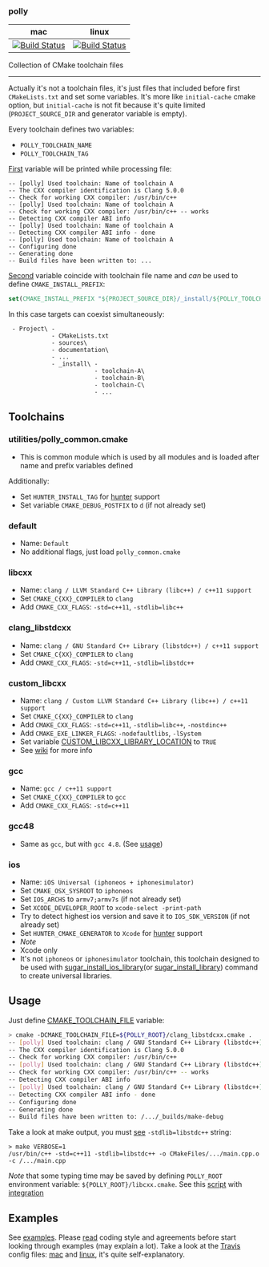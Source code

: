 ### polly

| mac                                        | linux                                            |
|--------------------------------------------|--------------------------------------------------|
| [![Build Status][link_master]][link_polly] | [![Build Status][link_travis_linux]][link_polly] |

[link_master]: https://travis-ci.org/ruslo/polly.png?branch=master
[link_travis_linux]: https://travis-ci.org/ruslo/polly.png?branch=travis.linux
[link_polly]: https://travis-ci.org/ruslo/polly

Collection of CMake toolchain files

-----

Actually it's not a toolchain files, it's just files that included before first `CMakeLists.txt` and set some variables.
It's more like `initial-cache` cmake option, but `initial-cache` is not fit because it's quite limited
(`PROJECT_SOURCE_DIR` and generator variable is empty).

Every toolchain defines two variables:
* `POLLY_TOOLCHAIN_NAME`
* `POLLY_TOOLCHAIN_TAG`

[First](https://github.com/ruslo/polly/wiki/Used-variables#polly_toolchain_name)
variable will be printed while processing file:
```
-- [polly] Used toolchain: Name of toolchain A
-- The CXX compiler identification is Clang 5.0.0
-- Check for working CXX compiler: /usr/bin/c++
-- [polly] Used toolchain: Name of toolchain A
-- Check for working CXX compiler: /usr/bin/c++ -- works
-- Detecting CXX compiler ABI info
-- [polly] Used toolchain: Name of toolchain A
-- Detecting CXX compiler ABI info - done
-- [polly] Used toolchain: Name of toolchain A
-- Configuring done
-- Generating done
-- Build files have been written to: ...
```
[Second](https://github.com/ruslo/polly/wiki/Used-variables#polly_toolchain_tag)
variable coincide with toolchain file name and *can* be used to define `CMAKE_INSTALL_PREFIX`:
```cmake
set(CMAKE_INSTALL_PREFIX "${PROJECT_SOURCE_DIR}/_install/${POLLY_TOOLCHAIN_TAG}")
```
In this case targets can coexist simultaneously:
```
 - Project\ -
            - CMakeLists.txt
            - sources\
            - documentation\
            - ...
            - _install\ -
                        - toolchain-A\
                        - toolchain-B\
                        - toolchain-C\
                        - ...
```



## Toolchains
### utilities/polly_common.cmake
* This is common module which is used by all modules and is loaded after name and prefix variables defined

Additionally:
* Set `HUNTER_INSTALL_TAG` for [hunter](https://github.com/ruslo/hunter) support
* Set variable `CMAKE_DEBUG_POSTFIX` to `d` (if not already set)

### default
* Name: `Default`
* No additional flags, just load `polly_common.cmake`

### libcxx
* Name: `clang / LLVM Standard C++ Library (libc++) / c++11 support`
* Set `CMAKE_C{XX}_COMPILER` to `clang`
* Add `CMAKE_CXX_FLAGS`: `-std=c++11`, `-stdlib=libc++`

### clang_libstdcxx
* Name: `clang / GNU Standard C++ Library (libstdc++) / c++11 support`
* Set `CMAKE_C{XX}_COMPILER` to `clang`
* Add `CMAKE_CXX_FLAGS`: `-std=c++11`, `-stdlib=libstdc++`

### custom_libcxx
* Name: `clang / Custom LLVM Standard C++ Library (libc++) / c++11 support`
* Set `CMAKE_C{XX}_COMPILER` to `clang`
* Add `CMAKE_CXX_FLAGS`: `-std=c++11`, `-stdlib=libc++`, `-nostdinc++`
* Add `CMAKE_EXE_LINKER_FLAGS`: `-nodefaultlibs`, `-lSystem`
* Set variable [CUSTOM_LIBCXX_LIBRARY_LOCATION](https://github.com/ruslo/polly/wiki/Used-variables#custom_libcxx_library_location) to `TRUE`
* See [wiki](https://github.com/ruslo/polly/wiki/Building-libcxx) for more info

### gcc
* Name: `gcc / c++11 support`
* Set `CMAKE_C{XX}_COMPILER` to `gcc`
* Add `CMAKE_CXX_FLAGS`: `-std=c++11`

### gcc48
* Same as `gcc`, but with `gcc 4.8`. (See [usage](https://github.com/travis-ci-tester/travis-test-gcc-cxx-11))

### ios
* Name: `iOS Universal (iphoneos + iphonesimulator)`
* Set `CMAKE_OSX_SYSROOT` to `iphoneos`
* Set `IOS_ARCHS` to `armv7;armv7s` (if not already set)
* Set `XCODE_DEVELOPER_ROOT` to `xcode-select -print-path`
* Try to detect highest ios version and save it to `IOS_SDK_VERSION` (if not already set)
* Set `HUNTER_CMAKE_GENERATOR` to `Xcode` for [hunter](https://github.com/ruslo/hunter) support
* *Note*
 * Xcode only
 * It's not `iphoneos` or `iphonesimulator` toolchain, this toolchain designed to be used with
[sugar_install_ios_library][1](or [sugar_install_library][2]) command to create universal libraries.

[1]: https://github.com/ruslo/sugar/tree/master/cmake/core#sugar_install_ios_library
[2]: https://github.com/ruslo/sugar/tree/master/cmake/core#sugar_install_library

## Usage
Just define [CMAKE_TOOLCHAIN_FILE][3] variable:
```bash
> cmake -DCMAKE_TOOLCHAIN_FILE=${POLLY_ROOT}/clang_libstdcxx.cmake .
-- [polly] Used toolchain: clang / GNU Standard C++ Library (libstdc++) / c++11 support
-- The CXX compiler identification is Clang 5.0.0
-- Check for working CXX compiler: /usr/bin/c++
-- [polly] Used toolchain: clang / GNU Standard C++ Library (libstdc++) / c++11 support
-- Check for working CXX compiler: /usr/bin/c++ -- works
-- Detecting CXX compiler ABI info
-- [polly] Used toolchain: clang / GNU Standard C++ Library (libstdc++) / c++11 support
-- Detecting CXX compiler ABI info - done
-- Configuring done
-- Generating done
-- Build files have been written to: /.../_builds/make-debug
```
Take a look at make output, you must [see][6] `-stdlib=libstdc++` string:
```
> make VERBOSE=1
/usr/bin/c++ -std=c++11 -stdlib=libstdc++ -o CMakeFiles/.../main.cpp.o -c /.../main.cpp
```

*Note* that some typing time may be saved by defining `POLLY_ROOT` environment variable: `${POLLY_ROOT}/libcxx.cmake`.
See this [script][4] with [integration][5]

[3]: http://www.cmake.org/Wiki/CMake_Cross_Compiling#The_toolchain_file
[4]: https://github.com/ruslo/gitenv/blob/master/gitenv/paths.sh
[5]: https://github.com/ruslo/configs
[6]: https://travis-ci.org/ruslo/polly/jobs/14486268#L939
## Examples
See [examples](https://github.com/ruslo/polly/tree/master/examples).
Please [read](https://github.com/ruslo/0/wiki/CMake) coding style and
agreements before start looking through examples (may explain a lot).
Take a look at the [Travis](https://travis-ci.org/) config files:
[mac](https://github.com/ruslo/polly/blob/master/.travis.yml) and [linux](https://github.com/ruslo/polly/blob/travis.linux/.travis.yml),
it's quite self-explanatory.
